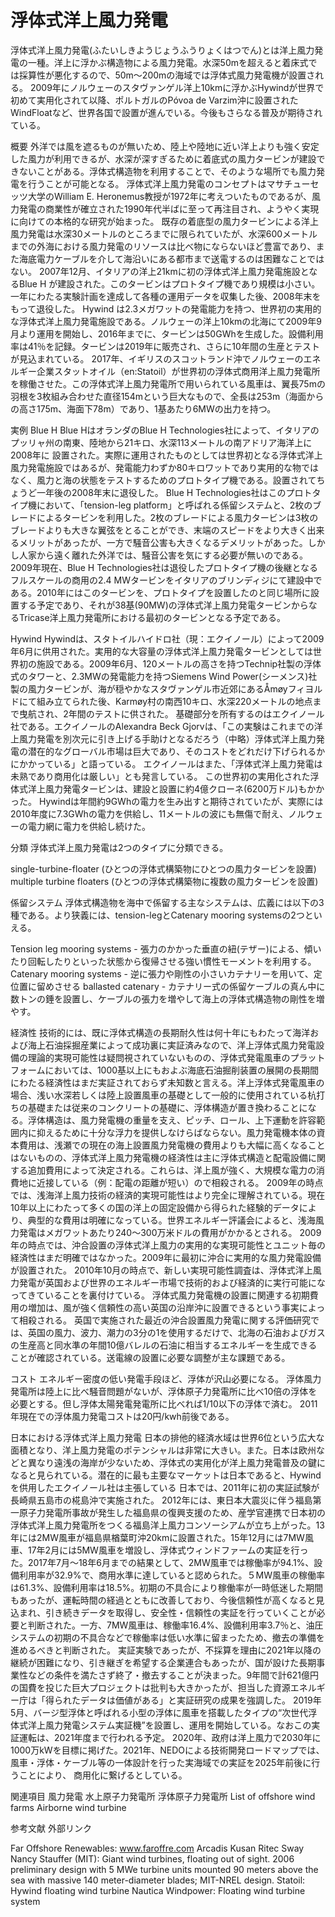 # 浮体式洋上風力発電

浮体式洋上風力発電(ふたいしきようじょうふうりょくはつでん)とは洋上風力発電の一種。洋上に浮かぶ構造物による風力発電。水深50mを超えると着床式では採算性が悪化するので、50m～200mの海域では浮体式風力発電機が設置される。
2009年にノルウェーのスタヴァンゲル洋上10kmに浮かぶHywindが世界で初めて実用化されて以降、ポルトガルのPóvoa de Varzim沖に設置されたWindFloatなど、世界各国で設置が進んでいる。今後もさらなる普及が期待されている。

概要
外洋では風を遮るものが無いため、陸上や陸地に近い洋上よりも強く安定した風力が利用できるが、水深が深すぎるために着底式の風力タービンが建設できないことがある。浮体式構造物を利用することで、そのような場所でも風力発電を行うことが可能となる。
浮体式洋上風力発電のコンセプトはマサチューセッツ大学のWilliam E. Heronemus教授が1972年に考えついたものであるが、風力発電の商業性が確立された1990年代半ばに至って再注目され、ようやく実現に向けての本格的な研究が始まった。
既存の着底型の風力タービンによる洋上風力発電は水深30メートルのところまでに限られていたが、水深600メートルまでの外海における風力発電のリソースは比べ物にならないほど豊富であり、また海底電力ケーブルを介して海沿いにある都市まで送電するのは困難なことではない。
2007年12月、イタリアの洋上21kmに初の浮体式洋上風力発電施設となるBlue H が建設された。このタービンはプロトタイプ機であり規模は小さい。一年にわたる実験計画を達成して各種の運用データを収集した後、2008年末をもって退役した。
Hywind は2.3メガワットの発電能力を持つ、世界初の実用的な浮体式洋上風力発電施設である。ノルウェーの洋上10kmの北海にて2009年9月より運用を開始し、2016年までに、タービンは50GWhを生成した。設備利用率は41％を記録。タービンは2019年に販売され、さらに10年間の生産とテストが見込まれている。
2017年、イギリスのスコットランド沖でノルウェーのエネルギー企業スタットオイル（en:Statoil）が世界初の浮体式商用洋上風力発電所を稼働させた。この浮体式洋上風力発電所で用いられている風車は、翼長75mの羽根を3枚組み合わせた直径154mという巨大なもので、全長は253m（海面からの高さ175m、海面下78m）であり、1基あたり6MWの出力を持つ。

実例
Blue H
Blue HはオランダのBlue H Technologies社によって、イタリアのプッリャ州の南東、陸地から21キロ、水深113メートルの南アドリア海洋上に2008年に 設置された。実際に運用されたものとしては世界初となる浮体式洋上風力発電施設ではあるが、発電能力わずか80キロワットであり実用的な物ではなく、風力と海の状態をテストするためのプロトタイプ機である。設置されてちょうど一年後の2008年末に退役した。
Blue H Technologies社はこのプロトタイプ機において、「tension-leg platform」と呼ばれる係留システムと、2枚のブレードによるタービンを利用した。2枚のブレードによる風力タービンは3枚のブレードよりも大きな翼弦をとることができ、末端のスピードをより大きく出来るメリットがあったが、一方で騒音公害も大きくなるデメリットがあった。しかし人家から遠く離れた外洋では、騒音公害を気にする必要が無いのである。
2009年現在、Blue H Technologies社は退役したプロトタイプ機の後継となるフルスケールの商用の2.4 MWタービンをイタリアのブリンディジにて建設中である。2010年にはこのタービンを、プロトタイプを設置したのと同じ場所に設置する予定であり、それが38基(90MW)の浮体式洋上風力発電タービンからなるTricase洋上風力発電所における最初のタービンとなる予定である。

Hywind
Hywindは、スタトイルハイドロ社（現：エクイノール）によって2009年6月に供用された。実用的な大容量の浮体式洋上風力発電タービンとしては世界初の施設である。2009年6月、120メートルの高さを持つTechnip社製の浮体式のタワーと、2.3MWの発電能力を持つSiemens Wind Power(シーメンス)社製の風力タービンが、海が穏やかなスタヴァンゲル市近郊にあるÅmøyフィヨルドにて組み立てられた後、Karmøy村の南西10キロ、水深220メートルの地点まで曳航され、2年間のテストに供された。
基礎部分を所有するのはエクイノール社である。エクイノールのAlexandra Beck Gjorvは、「この実験はこれまでの洋上風力発電を別次元に引き上げる手助けとなるだろう（中略）浮体式洋上風力発電の潜在的なグローバル市場は巨大であり、そのコストをどれだけ下げられるかにかかっている」と語っている。
エクイノールはまた、「浮体式洋上風力発電は未熟であり商用化は厳しい」とも発言している。
この世界初の実用化された浮体式洋上風力発電タービンは、建設と設置に約4億クローネ(6200万ドル)もかかった。
Hywindは年間約9GWhの電力を生み出すと期待されていたが、実際には2010年度に7.3GWhの電力を供給し、11メートルの波にも無傷で耐え、ノルウェーの電力網に電力を供給し続けた。

分類
浮体式洋上風力発電は2つのタイプに分類できる。

single-turbine-floater (ひとつの浮体式構築物にひとつの風力タービンを設置)
multiple turbine floaters (ひとつの浮体式構築物に複数の風力タービンを設置)

係留システム
浮体式構造物を海中で係留する主なシステムは、広義には以下の3種である。より狭義には、tension-legとCatenary mooring systemsの2つといえる。

Tension leg mooring systems - 張力のかかった垂直の紐(テザー)による、傾いたり回転したりといった状態から復帰させる強い慣性モーメントを利用する。
Catenary mooring systems - 逆に張力や剛性の小さいカテナリーを用いて、定位置に留めさせる
ballasted catenary - カテナリー式の係留ケーブルの真ん中に数トンの錘を設置し、ケーブルの張力を増やして海上の浮体式構造物の剛性を増やす。

経済性
技術的には、既に浮体式構造の長期耐久性は何十年にもわたって海洋および海上石油採掘産業によって成功裏に実証済みなので、洋上浮体式風力発電設備の理論的実現可能性は疑問視されていないものの、浮体式発電風車のプラットフォームにおいては、1000基以上にもおよぶ海底石油掘削装置の展開の長期間にわたる経済性はまだ実証されておらず未知数と言える。洋上浮体式発電風車の場合、浅い水深若しくは陸上設置風車の基礎として一般的に使用されている杭打ちの基礎または従来のコンクリートの基礎に、浮体構造が置き換わることになる。浮体構造は、風力発電機の重量を支え、ピッチ、ロール、上下運動を許容範囲内に抑えるために十分な浮力を提供しなけらばならない。風力発電機本体の資本費用は、浅瀬での現在の海上設置風力発電機の費用よりも大幅に高くなることはないものの、浮体式洋上風力発電機の経済性は主に浮体式構造と配電設備に関する追加費用によって決定される。これらは、洋上風が強く、大規模な電力の消費地に近接している（例：配電の距離が短い）ので相殺される。
2009年の時点では、浅海洋上風力技術の経済的実現可能性はより完全に理解されている。現在10年以上にわたって多くの国の洋上の固定設備から得られた経験的データにより、典型的な費用は明確になっている。世界エネルギー評議会によると、浅海風力発電はメガワットあたり240〜300万米ドルの費用がかかるとされる。
2009年の時点では、沖合設置の浮体式洋上風力の実用的な実現可能性とユニット毎の経済性はまだ明確ではなかった。2009年に最初に沖合に実用的な風力発電設備が設置された。
2010年10月の時点で、新しい実現可能性調査は、浮体式洋上風力発電が英国および世界のエネルギー市場で技術的および経済的に実行可能になってきていることを裏付けている。 浮体式風力発電機の設置に関連する初期費用の増加は、風が強く信頼性の高い英国の沿岸沖に設置できるという事実によって相殺される。
英国で実施された最近の沖合設置風力発電に関する評価研究では、英国の風力、波力、潮力の3分の1を使用するだけで、北海の石油およびガスの生産高と同水準の年間10億バレルの石油に相当するエネルギーを生成できることが確認されている。送電線の設置に必要な調整が主な課題である。

コスト
エネルギー密度の低い発電手段ほど、浮体が沢山必要になる。
浮体風力発電所は陸上に比べ騒音問題がないが、浮体原子力発電所に比べ10倍の浮体を必要とする。但し浮体太陽発電発電所に比べれば1/10以下の浮体で済む。
2011年現在での浮体風力発電コストは20円/kwh前後である。

日本における浮体式洋上風力発電
日本の排他的経済水域は世界6位という広大な面積となり、洋上風力発電のポテンシャルは非常に大きい。また。日本は欧州などと異なり遠浅の海岸が少ないため、浮体式の実用化が洋上風力発電普及の鍵になると見られている。潜在的に最も主要なマーケットは日本であると、Hywindを供用したエクイノール社は主張している
日本では、2011年に初の実証試験が長崎県五島市の椛島沖で実施された。
2012年には、東日本大震災に伴う福島第一原子力発電所事故が発生した福島県の復興支援のため、産学官連携で日本初の浮体式洋上風力発電所をつくる福島洋上風力コンソーシアムが立ち上がった。13年には2MW風車が福島県楢葉町沖20kmに設置された。15年12月には7MW風車、17年2月には5MW風車を増設し、浮体式ウィンドファームの実証を行った。2017年7月～18年6月までの結果として、2MW風車では稼働率が94.1%、設備利用率が32.9%で、商用水準に達していると認められた。５MW風車の稼働率は61.3%、設備利用率は18.5%。初期の不具合により稼働率が一時低迷した期間もあったが、運転時間の経過とともに改善しており、今後信頼性が高くなると見込まれ、引き続きデータを取得し、安全性・信頼性の実証を行っていくことが必要と判断された。一方、7MW風車は、稼働率16.4%、設備利用率3.7％と、油圧システムの初期の不具合などで稼働率は低い水準に留まったため、撤去の準備を進めるべきと判断された。
実証実験であったが、不採算を理由に2021年以降の継続が困難になり、引き継ぎを希望する企業連合もあったが、国が設けた長期事業性などの条件を満たさず終了・撤去することが決まった。9年間で計621億円の国費を投じた巨大プロジェクトは批判も大きかったが、担当した資源エネルギー庁は「得られたデータは価値がある」と実証研究の成果を強調した。
2019年5月、バージ型浮体と呼ばれる小型の浮体に風車を搭載したタイプの“次世代浮体式洋上風力発電システム実証機”を設置し、運用を開始している。なおこの実証運転は、2021年度まで行われる予定。
2020年、政府は洋上風力で2030年に1000万kWを目標に掲げた。2021年、NEDOによる技術開発ロードマップでは、風車・浮体・ケーブル等の一体設計を行った実海域での実証を2025年前後に行うことにより、 商用化に繋げるとしている。

関連項目
風力発電
水上原子力発電所
浮体原子力発電所
List of offshore wind farms
Airborne wind turbine

参考文献
外部リンク

Far Offshore Renewables: www.faroffre.com
Arcadis
Kusan
Ritec
Sway
Nancy Stauffer (MIT): Giant wind turbines, floating out of sight. 2006 preliminary design with 5 MWe turbine units mounted 90 meters above the sea with massive 140 meter-diameter blades; MIT-NREL design.
Statoil: Hywind floating wind turbine
Nautica Windpower: Floating wind turbine system